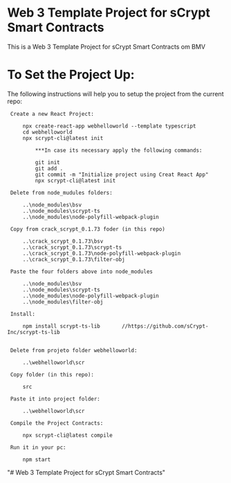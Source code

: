 # Web 3 Template Project for sCrypt Smart Contracts

This is a Web 3 Template Project for sCrypt Smart Contracts om BMV

# To Set the Project Up:

The following instructions will help you to setup the project from the current repo:

   ```
	Create a new React Project:

		npx create-react-app webhelloworld --template typescript
		cd webhelloworld
		npx scrypt-cli@latest init

			***In case its necessary apply the following commands:

			git init
			git add .
			git commit -m "Initialize project using Creat React App"
			npx scrypt-cli@latest init

	Delete from node_mudules folders:

		..\node_modules\bsv
		..\node_modules\scrypt-ts
		..\node_modules\node-polyfill-webpack-plugin   

	Copy from crack_scrypt_0.1.73 foder (in this repo)

		..\crack_scrypt_0.1.73\bsv
		..\crack_scrypt_0.1.73\scrypt-ts
		..\crack_scrypt_0.1.73\node-polyfill-webpack-plugin
		..\crack_scrypt_0.1.73\filter-obj   
  
	Paste the four folders above into node_modules

		..\node_modules\bsv
		..\node_modules\scrypt-ts
		..\node_modules\node-polyfill-webpack-plugin
		..\node_modules\filter-obj

	Install:

		npm install scrypt-ts-lib		//https://github.com/sCrypt-Inc/scrypt-ts-lib


	Delete from projeto folder webhelloworld:

		..\webhelloworld\scr

	Copy folder (in this repo):

		src

	Paste it into project folder:

		..\webhelloworld\scr   

	Compile the Project Contracts:

		npx scrypt-cli@latest compile

	Run it in your pc:

		npm start   

   ```

"# Web 3 Template Project for sCrypt Smart Contracts" 